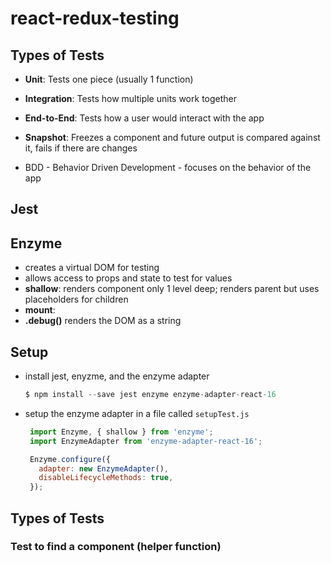 # react-redux-testing

## Types of Tests
- **Unit**: Tests one piece (usually 1 function)
- **Integration**:  Tests how multiple units work together
- **End-to-End**: Tests how a user would interact with the app
- **Snapshot**: Freezes a component and future output is compared against it, fails if there are changes

- BDD - Behavior Driven Development - focuses on the behavior of the app

## Jest

## Enzyme
- creates a virtual DOM for testing
- allows access to props and state to test for values 
- **shallow**: renders component only 1 level deep; renders parent but uses placeholders for children 
- **mount**: 
- **.debug()** renders the DOM as a string 

## Setup
- install jest, enyzme, and the enzyme adapter 
  ```javascript
  $ npm install --save jest enzyme enzyme-adapter-react-16
  ```
 - setup the enzyme adapter in a file called `setupTest.js`
   ```javascript
    import Enzyme, { shallow } from 'enzyme';
    import EnzymeAdapter from 'enzyme-adapter-react-16';

    Enzyme.configure({ 
      adapter: new EnzymeAdapter(),
      disableLifecycleMethods: true,
    });
    ```

## Types of Tests
### Test to find a component (helper function)
```javascript 
```
